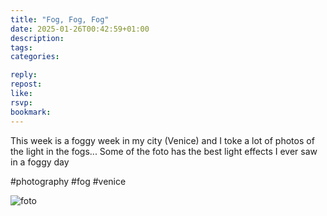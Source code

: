 ```yaml
---
title: "Fog, Fog, Fog"
date: 2025-01-26T00:42:59+01:00
description:
tags:
categories:

reply:
repost:
like:
rsvp:
bookmark:
---
```


This week is a foggy week in my city (Venice) and I toke a lot of photos of the light in the fogs...
Some of the foto has the best light effects I ever saw in a foggy day

#photography #fog #venice

![foto](DSCF0317.jpg)
